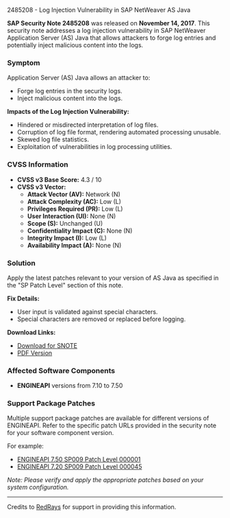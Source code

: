 2485208 - Log Injection Vulnerability in SAP NetWeaver AS Java

**SAP Security Note 2485208** was released on **November 14, 2017**. This security note addresses a log injection vulnerability in SAP NetWeaver Application Server (AS) Java that allows attackers to forge log entries and potentially inject malicious content into the logs.

### Symptom

Application Server (AS) Java allows an attacker to:
- Forge log entries in the security logs.
- Inject malicious content into the logs.

**Impacts of the Log Injection Vulnerability:**
- Hindered or misdirected interpretation of log files.
- Corruption of log file format, rendering automated processing unusable.
- Skewed log file statistics.
- Exploitation of vulnerabilities in log processing utilities.

### CVSS Information

- **CVSS v3 Base Score:** 4.3 / 10
- **CVSS v3 Vector:**
  - **Attack Vector (AV):** Network (N)
  - **Attack Complexity (AC):** Low (L)
  - **Privileges Required (PR):** Low (L)
  - **User Interaction (UI):** None (N)
  - **Scope (S):** Unchanged (U)
  - **Confidentiality Impact (C):** None (N)
  - **Integrity Impact (I):** Low (L)
  - **Availability Impact (A):** None (N)

### Solution

Apply the latest patches relevant to your version of AS Java as specified in the "SP Patch Level" section of this note.

**Fix Details:**
- User input is validated against special characters.
- Special characters are removed or replaced before logging.

**Download Links:**
- [Download for SNOTE](https://notesdownloads.sap.com/note/0040000020180342017)
- [PDF Version](https://me.sap.com/sap/support/sfm/notes/print/0002485208?language=en-US&token=7A560882548573804A32719E335BF9A3)

### Affected Software Components

- **ENGINEAPI** versions from 7.10 to 7.50

### Support Package Patches

Multiple support package patches are available for different versions of ENGINEAPI. Refer to the specific patch URLs provided in the security note for your software component version.

For example:
- [ENGINEAPI 7.50 SP009 Patch Level 000001](https://userapps.support.sap.com/sap/support/swdc/notes?cvnr=73554900100200001552&support_package=SP009&patch_level=000001)
- [ENGINEAPI 7.20 SP009 Patch Level 000045](https://userapps.support.sap.com/sap/support/swdc/notes?cvnr=01200615320200012941&support_package=SP009&patch_level=000045)

*Note: Please verify and apply the appropriate patches based on your system configuration.*

---

Credits to [RedRays](https://redrays.io) for support in providing this information.